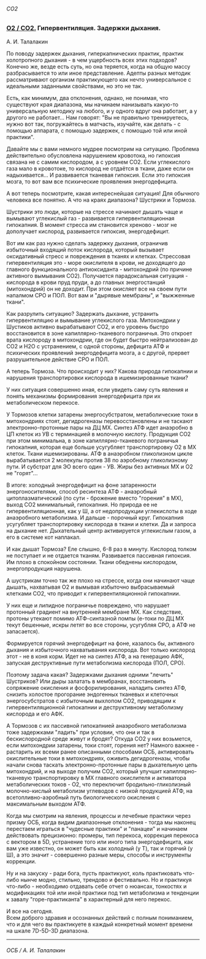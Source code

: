 ###### CO2
### [O2 / CO2.](https://t.me/osbminimum/155) Гипервентиляция. Задержки дыхания.  
А. И. Талалакин

По поводу задержек дыхания, гиперкапнических практик, практик холотропного дыхания - в чем ущербность всех этих подходов? Конечно же, везде есть суть, но она теряется, когда на общую массу разбрасывается то или иное представление. Адепты разных методик рассматривают организм практикующего как нечто универсальное с идеальными заданными свойствами, но это не так. 

Есть, как минимум, два отклонения, однако, не понимая, что существуют края диапазона, мы начинаем нанизывать какую-то универсальную методику на любого, и у одного вдруг она работает, а у другого не работает... Нам говорят: "Вы не правильно тренируетесь, нужно вот так, погружайтесь в матчасть, изучайте, как делать - с помощью аппарата, с помощью задержек, с помощью той или иной практики".

Давайте мы с вами немного мудрее посмотрим на ситуацию. Проблема действительно обусловлена нарушением кровотока, но гипоксия связана не с самим кислородом, а с уровнем CO2. Если углекислого газа мало в кровотоке, то кислород не отдаётся в ткани, даже если он надыхивается... И развивается тканевая гипоксия. Если это гипоксия мозга, то вот вам все психические проявления энергодефицита.

А вот теперь посмотрите, какая интереснейшая ситуация! Для обычного человека все понятно. А что на краях диапазона? Шустрики и Тормоза. 

Шустрики это люди, которые на стрессе начинают дышать чаще и вымывают углекислый газ - развивается гипервентиляционная гипокапния. В момент стресса им становится хреново  - мозг не дополучает кислород, развивается гипоксия, энергодефицит. 

Вот им как раз нужно сделать задержку дыхания, ограничив избыточный входящий поток кислорода, который вызывает оксидативный стресс и повреждения в тканях и клетках. Стрессовая гипервентиляция это - море окислителя в крови, не доходящего до главного функционального антиоксиданта - митохондрий (по причине активного вымывания CO2). Получается парадоксальная ситуация - кислорода в крови пруд пруди, а до главных энергостанций (митохондрий) он не доходит. При этом окисляет все на своем пути напалмом СРО и ПОЛ. Вот вам и "дырявые мембраны", и "выжженные ткани".

Как разрулить ситуацию? Задержать дыхание, устранить гипервентиляцию и вымывание углекислого газа. Митохондрии у Шустиков активно вырабатывают CO2, и его уровень быстро восстановится в зоне капиллярно-тканевого пограничья. Это откроет врата кислороду в митохондрии, где он будет быстро нейтрализован до CO2 и H2O с устранением, с одной стороны, дефицита АТФ и психических проявлений энергодефицита мозга, а с другой, прервет разрушительное действие СРО и ПОЛ.

А теперь Тормоза. Что происходит у них? Какова природа гипокапнии и нарушения транспортировки кислорода в ишемизированные ткани?

У них ситуация совершенно иная, если увидеть саму суть явления и понять механизмы формирования энергодефицита при их метаболическом перекосе.

У Тормозов клетки затарены энергосубстратом, метаболические токи в митохондриях стоят, дегидрогеназы перевосстановлены и не таскают электронно-протонные пары на ДЦ МХ. Синтез АТФ идет анаэробно в ЦП клеток из УВ с терминацией в молочную кислоту. Продукция CO2 при этом минимальна, в зоне капиллярно-тканевого пограничья гипокапния, которая еще больше усугубляет транспортировку O2 в МХ клеток. Ткани ишемизированы. АТФ в анаэробном гликолизном цикле вырабатывается 2 молекулы против 38 по аэробному гликолизному пути. И субстрат для ЭО всего один - УВ. Жиры без активных МХ и O2 не "горят"...

В итоге: холодный энергодефицит на фоне затаренности энергоносителями, способ ресинтеза АТФ - анаэробный цитоплазматический (по сути - брожение вместо "горения" в МХ), выход CO2 минимальный, гипокапния. Но природа ее не гипервентиляционная, как у Ш, а от недопродукции углекислоты в ходе анаэробного метаболизма. И дальше - порочный круг. Гипокапния усугубляет транспортировку кислорода в ткани и клетки. Да и запроса на дыхание нет. Дыхательный центр активируется углекислым газом, а его в системе кот наплакал. 

И как дышат Тормоза? Еле слышно, 6-8 раз в минуту. Кислород толком не поступает и не отдается тканям. Развивается пассивная гипоксия. Им плохо в спокойном состоянии. Ткани обеднены кислородом, энергопродукция нарушена.

А шустрикам точно так же плохо на стрессе, когда они начинают чаще дышать, нахватывая O2 и вымывая избыточно выбрасываемый клетками CO2, что приводит к гипервентиляционной гипокапнии. 

У них еще и липидное пограничье повреждено, что нарушает протонный градиент на внутренней мембране МХ. Как следствие, протоны утекают помимо АТФ-синтазной помпы (e-токи по ДЦ МХ текут бешенные, искры летят во все стороны, усугубляя СРО, а АТФ не запасается). 

Формируется горячий энергодефицит на фоне, казалось бы, активного дыхания и избыточного нахватывания кислорода. Вот только кислород этот - не в коня корм. Идет не на синтез АТФ, а на генерацию АФК, запуская деструктивные пути метаболизма кислорода (ПОЛ, СРО).

Поэтому задача какая? Задержками дыхания одними "лечить" Шустриков? Или дыры залатать в мембранах, восстановить сопряжение окисления и фосфорилирования, наладить синтез АТФ, снизить холостое прогорание эндогенных тканевых и клеточных энергосубстратов с избыточным выхлопом CO2, приводящим к гипервентиляционной гипокапнии и деструктивному метаболизму кислорода и его АФК.

А Тормозов с их пассивной гипокапнией анаэробного метаболизма тоже задержками "ладить" при условии, что они и так в бескислородной среде живут и бродят? Откуда CO2 у них возьмется, если митохондрии затарены, токи стоят, горения нет? Намного важнее - растарить их всеми ранее описанными способами ОСБ, активировать окислительные токи в митохондриях, оживить дегидрогеназы, чтобы начали снова таскать электронно-протонные пары в дыхательную цепь митохондрий, и на выходе получим CO2, который улучшит капиллярно-тканевую транспортировку в МХ главного окислителя и активатора метаболических токов - O2, что переключит бродильно-гликолизный молочно-кислый метаболизм углеводов с низкой продукцией АТФ, на всетопливно-аэробный путь биологического окисления с максимальным выходом АТФ. 

Когда мы смотрим на явления, процессы и лечебные практики через призму ОСБ, когда видим диапазонные отклонения - тогда мы наконец перестаем играться в "чудесные практики" и "панацеи" и начинаем действовать прецизионно: промеры, тип перекоса, коррекция перекоса с вектором в 5D, устранение того или иного типа энергодефицита, как вам уже известно, он может быть как холодный (у Т), так и горячий (у Ш), а это значит - совершенно разные меры, способы и инструменты коррекции. 

Ну и на закуску - ради бога, пусть практикуют, коль практиковать что-либо нынче  модно, стильно, трендово и фестивально. Но и практикуя что-либо - необходимо отдавать себе отчет о нюансах, тонкостях и модификациях той или иной практики под тип метаболизма и тенденции к завалу "горе-практиканта" в характерный для него перекос.

И все на сегодня.  
Всем доброго здравия и осознанных действий с полным пониманием, что и для чего вы практикуете в каждый конкретный момент времени на шкале 7D-5D-3D диапазона.

***
###### ОСБ / А. И. Талалакин
